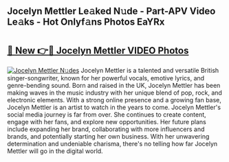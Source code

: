 ## Jocelyn Mettler Le𝚊ked N𝚞de - Part-APV Video Le𝚊ks - Hot Onlyf𝚊ns Photos EaYRx

# <h2><a href="http://ab28308.deff.icu/?id=Jocelyn+Mettler">🔗 New 👉🔴 Jocelyn Mettler VIDEO Photos</a></h2>

[![Jocelyn Mettler N𝚞des](https://i.imgur.com/rIISA9y.gif)](http://ab28308.deff.icu/?id=Jocelyn+Mettler)
Jocelyn Mettler is a talented and versatile British singer-songwriter, known for her powerful vocals, emotive lyrics, and genre-bending sound. Born and raised in the UK, Jocelyn Mettler has been making waves in the music industry with her unique blend of pop, rock, and electronic elements. With a strong online presence and a growing fan base, Jocelyn Mettler is an artist to watch in the years to come. Jocelyn Mettler's social media journey is far from over. She continues to create content, engage with her fans, and explore new opportunities. Her future plans include expanding her brand, collaborating with more influencers and brands, and potentially starting her own business. With her unwavering determination and undeniable charisma, there's no telling how far Jocelyn Mettler will go in the digital world.
